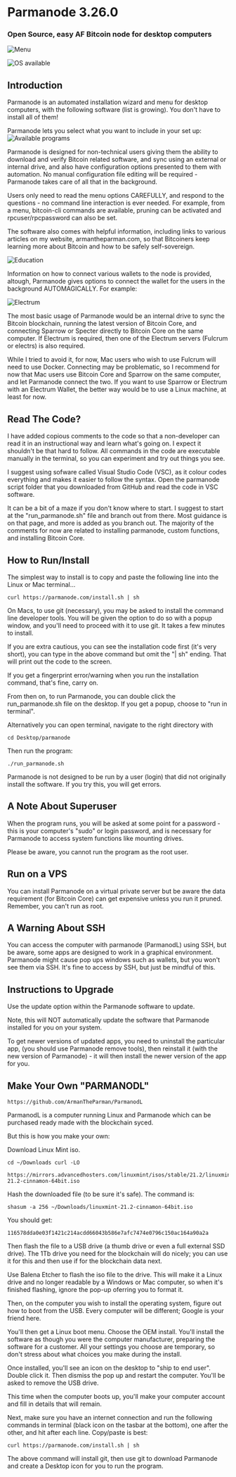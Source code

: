 # Parmanode 3.26.0

### Open Source, easy AF Bitcoin node for desktop computers

![Menu](https://parmanode.com/wp-content/uploads/2023/09/parmanode_menu.png)

![OS available](https://parmanode.com/wp-content/uploads/2023/09/Screen-Shot-2023-09-19-at-4.28.57-pm.png)

## Introduction

Parmanode is an automated installation wizard and menu for desktop computers, with the following software (list is growing). You don't have to install all of them! 

Parmanode lets you select what you want to include in your set up:
![Available programs](https://parmanode.com/wp-content/uploads/2023/09/a-1.png)

Parmanode is designed for non-technical users giving them the ability to  download and verify Bitcoin related software, and sync using an external  or internal drive, and also have configuration options presented to them with automation. No manual configuration file editing will be required - Parmanode takes care of all that in the background.

Users only need to read the menu options CAREFULLY, and respond to
the questions - no command line interaction is ever needed. For example, 
from a menu, bitcoin-cli commands are available, pruning can be activated 
and rpcuser/rpcpassword can also be set.

The software also comes with helpful information, including links to various articles on my website, armantheparman.com, so that Bitcoiners keep learning more about Bitcoin and how to be safely self-sovereign.

![Education](https://www.parmanode.com/wp-content/uploads/2023/09/sss.png)

Information on how  to connect various wallets to the node is provided, altough, Parmanode gives options to connect the wallet for the users in the background AUTOMAGICALLY. For example:

![Electrum](https://parmanode.com/wp-content/uploads/2023/09/electrum.png)

The most basic usage of Parmanode would be an internal drive to sync the Bitcoin blockchain, running the latest version of Bitcoin Core, and connecting Sparrow or Specter directly to Bitcoin Core on the same computer. If Electrum is required, then one of the Electrum servers (Fulcrum or electrs) is also required.

While I tried to avoid it, for now, Mac users who wish to use Fulcrum will need to use Docker. Connecting may be problematic, so I recommend for now that Mac users use Bitcoin Core and Sparrow on the same computer, and let Parmanode connect the two. If you want to use Sparrow or Electrum with an Electrum Wallet, the better way would be to use a Linux machine, at least for now.

## Read The Code?

I have added copious comments to the code so that a non-developer can read it in an instructional way and learn what's going on. I expect it shouldn't be that hard to follow. All commands in the code are executable manually in the terminal, so you can experiment and try out things you see.

I suggest using sofware called Visual Studio Code (VSC), as it colour codes everything and makes it easier to follow the syntax. Open the parmanode script folder that you downloaded from GitHub and read the code in VSC software.

It can be a bit of a maze if you don't know where to start. I suggest to start at the "run_parmanode.sh" file and branch out from there. Most guidance is on that page, and more is added as you branch out. The majority of the comments for now are related to installing parmanode, custom functions, and installing Bitcoin Core.

## How to Run/Install

The simplest way to install is to copy and paste the following line into the Linux or Mac terminal...

    curl https://parmanode.com/install.sh | sh

On Macs, to use git (necessary), you may be asked to install the command line developer tools. You will be given the option to do so with a popup window, and you'll need to proceed with it to use git. It takes a few minutes to install.

If you are extra cautious, you can see the installation code first (it's very short), you can type in the above command but omit the "| sh" ending. That will print out the code to the screen.

If you get a fingerprint error/warning when you run the installation command, that's fine, carry on.

From then on, to run Parmanode, you can double click the run_parmanode.sh file on the desktop. If you get a popup, choose to "run in terminal". 

Alternatively you can open terminal, navigate to the right directory with 

    cd Desktop/parmanode 

Then run the program:

    ./run_parmanode.sh 

Parmanode is not designed to be run by a user (login) that did not originally install the software. If you try this, you will get errors.

## A Note About Superuser

When the program runs, you will be asked at some point for a password - this is your 
computer's "sudo" or login password, and is necessary for Parmanode to access system 
functions like mounting drives.

Please be aware, you cannot run the program as the root user. 

## Run on a VPS

You can install Parmanode on a virtual private server but be aware the data requirement (for Bitcoin Core) can get expensive unless you run it pruned. Remember, you can't run as root.

## A Warning About SSH

You can access the computer with parmanode (ParmanodL) using SSH, but be aware, some apps are designed to work in a graphical environment. Parmanode might cause pop ups windows such as wallets, but you won't see them via SSH. It's fine to access by SSH, but just be mindful of this.

## Instructions to Upgrade

Use the update option within the Parmanode software to update. 

Note, this will NOT automatically update the software that Parmanode installed for you on your system. 

To get newer versions of updated apps, you need to uninstall the particular app, (you should use Parmanode remove tools), then reinstall it (with the new version of Parmanode) - it will then install the newer version of the app for you.

## Make Your Own "PARMANODL"

    https://github.com/ArmanTheParman/ParmanodL 

ParmanodL is a computer running Linux and Parmanode which can be purchased ready made with
the blockchain syced.

But this is how you make your own:

Download Linux Mint iso.

    cd ~/Downloads curl -LO 

    https://mirrors.advancedhosters.com/linuxmint/isos/stable/21.2/linuxmint-21.2-cinnamon-64bit.iso

Hash the downloaded file (to be sure it's safe). The command is:

    shasum -a 256 ~/Downloads/linuxmint-21.2-cinnamon-64bit.iso 

You should get:

    116578dda0e03f1421c214acdd66043b586e7afc7474e0796c150ac164a90a2a 

Then flash the file to a USB drive (a thumb drive or even a full external SSD drive). The 1Tb drive you need for the blockchain will do nicely; you can use it for this and then use if for the blockchain data next.

Use Balena Etcher to flash the iso file to the drive. This will make it a Linux drive and no longer
readable by a Windows or Mac computer, so when it's finished flashing, ignore the pop-up 
oferring you to format it.

Then, on the computer you wish to install the operating system, figure out how to
boot from the USB. Every computer will be different; Google is your friend here.

You'll then get a Linux boot menu. Choose the OEM install. You'll install the software
as though you were the computer manufacturer, preparing the software for a customer.
All your settings you choose are temporary, so don't stress about what choices you make
during the install.

Once installed, you'll see an icon on the desktop to "ship to end user". Double click it.
Then dismiss the pop up and restart the computer. You'll be asked to remove the USB drive.

This time when the computer boots up, you'll make your computer account and fill in details
that will remain.

Next, make sure you have an internet connection and run the following commands in terminal  (black icon on the tasbar at the bottom), one after the other, and hit  after each line. Copy/paste is best:

    curl https://parmanode.com/install.sh | sh

The above command will install git, then use git to download Parmanode and create a Desktop icon for you to run the program.
